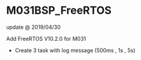 # M031BSP_FreeRTOS

update @ 2019/04/30

Add FreeRTOS V10.2.0 for M031

- Create 3 task with log message (500ms , 1s , 5s)